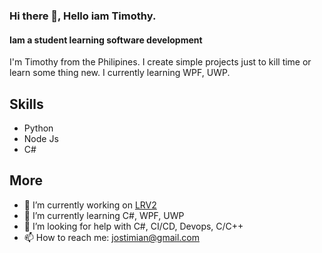 ### Hi there 👋, Hello iam Timothy.
#### Iam a student learning software development

I'm Timothy from the Philipines. I create simple projects just to kill time or learn some thing new. I currently learning WPF, UWP.

## Skills
- Python
- Node Js
- C#

## More
- 🔭 I’m currently working on [LRV2](https://github.com/jostimian/LapsRemoteV2)
- 🌱 I’m currently learning C#, WPF, UWP
- 🤔 I’m looking for help with C#, CI/CD, Devops, C/C++ 
- 📫 How to reach me: [jostimian@gmail.com](https://mail.google.com/mail/u/0/#inbox?compose=new) 



